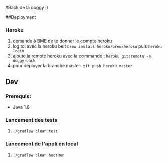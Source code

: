 #Back de la doggy :)

##Deployment
### Heroku
1. demande à BME de te donner le compte heroku
2. log toi avec la heroku belt `brew install heroku/brew/heroku` puis `heroku login`
3. ajoute la remote heroku avec la commande : `heroku git:remote -a doggy-back`
4. pour deployer la branche master: `git push heroku master`

## Dev 
### Prerequis:
- Java 1.8

### Lancement des tests
1. `./gradlew clean test`

### Lancement de l'appli en local
1.  `./gradlew clean bootRun`

